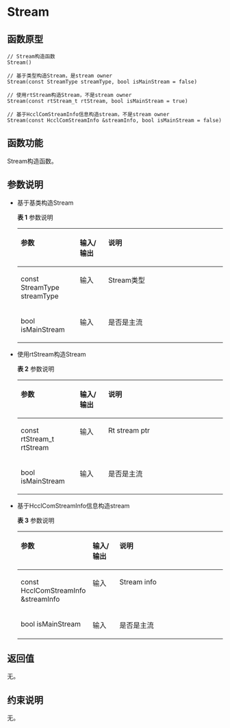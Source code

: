# Stream 

## 函数原型<a name="zh-cn_topic_0000001963694613_section103mcpsimp"></a>

```
// Stream构造函数
Stream()

// 基于类型构造Stream，是stream owner
Stream(const StreamType streamType, bool isMainStream = false)

// 使用rtStream构造Stream，不是stream owner
Stream(const rtStream_t rtStream, bool isMainStream = true)

// 基于HcclComStreamInfo信息构造stream，不是stream owner
Stream(const HcclComStreamInfo &streamInfo, bool isMainStream = false)
```

## 函数功能<a name="zh-cn_topic_0000001963694613_section106mcpsimp"></a>

Stream构造函数。

## 参数说明<a name="zh-cn_topic_0000001963694613_section109mcpsimp"></a>

-   基于基类构造Stream

    **表 1**  参数说明

    <a name="zh-cn_topic_0000001963694613_table127mcpsimp"></a>
    <table><thead align="left"><tr id="zh-cn_topic_0000001963694613_row134mcpsimp"><th class="cellrowborder" valign="top" width="28.71%" id="mcps1.2.4.1.1"><p id="zh-cn_topic_0000001963694613_p136mcpsimp"><a name="zh-cn_topic_0000001963694613_p136mcpsimp"></a><a name="zh-cn_topic_0000001963694613_p136mcpsimp"></a>参数</p>
    </th>
    <th class="cellrowborder" valign="top" width="13.86%" id="mcps1.2.4.1.2"><p id="zh-cn_topic_0000001963694613_p138mcpsimp"><a name="zh-cn_topic_0000001963694613_p138mcpsimp"></a><a name="zh-cn_topic_0000001963694613_p138mcpsimp"></a>输入/输出</p>
    </th>
    <th class="cellrowborder" valign="top" width="57.43000000000001%" id="mcps1.2.4.1.3"><p id="zh-cn_topic_0000001963694613_p140mcpsimp"><a name="zh-cn_topic_0000001963694613_p140mcpsimp"></a><a name="zh-cn_topic_0000001963694613_p140mcpsimp"></a>说明</p>
    </th>
    </tr>
    </thead>
    <tbody><tr id="zh-cn_topic_0000001963694613_row142mcpsimp"><td class="cellrowborder" valign="top" width="28.71%" headers="mcps1.2.4.1.1 "><p id="zh-cn_topic_0000001963694613_p144mcpsimp"><a name="zh-cn_topic_0000001963694613_p144mcpsimp"></a><a name="zh-cn_topic_0000001963694613_p144mcpsimp"></a>const StreamType streamType</p>
    </td>
    <td class="cellrowborder" valign="top" width="13.86%" headers="mcps1.2.4.1.2 "><p id="zh-cn_topic_0000001963694613_p146mcpsimp"><a name="zh-cn_topic_0000001963694613_p146mcpsimp"></a><a name="zh-cn_topic_0000001963694613_p146mcpsimp"></a>输入</p>
    </td>
    <td class="cellrowborder" valign="top" width="57.43000000000001%" headers="mcps1.2.4.1.3 "><p id="zh-cn_topic_0000001963694613_p148mcpsimp"><a name="zh-cn_topic_0000001963694613_p148mcpsimp"></a><a name="zh-cn_topic_0000001963694613_p148mcpsimp"></a>Stream类型</p>
    </td>
    </tr>
    <tr id="zh-cn_topic_0000001963694613_row149mcpsimp"><td class="cellrowborder" valign="top" width="28.71%" headers="mcps1.2.4.1.1 "><p id="zh-cn_topic_0000001963694613_p151mcpsimp"><a name="zh-cn_topic_0000001963694613_p151mcpsimp"></a><a name="zh-cn_topic_0000001963694613_p151mcpsimp"></a>bool isMainStream</p>
    </td>
    <td class="cellrowborder" valign="top" width="13.86%" headers="mcps1.2.4.1.2 "><p id="zh-cn_topic_0000001963694613_p153mcpsimp"><a name="zh-cn_topic_0000001963694613_p153mcpsimp"></a><a name="zh-cn_topic_0000001963694613_p153mcpsimp"></a>输入</p>
    </td>
    <td class="cellrowborder" valign="top" width="57.43000000000001%" headers="mcps1.2.4.1.3 "><p id="zh-cn_topic_0000001963694613_p155mcpsimp"><a name="zh-cn_topic_0000001963694613_p155mcpsimp"></a><a name="zh-cn_topic_0000001963694613_p155mcpsimp"></a>是否是主流</p>
    </td>
    </tr>
    </tbody>
    </table>

-   使用rtStream构造Stream

    **表 2**  参数说明

    <a name="zh-cn_topic_0000001963694613_table171mcpsimp"></a>
    <table><thead align="left"><tr id="zh-cn_topic_0000001963694613_row178mcpsimp"><th class="cellrowborder" valign="top" width="28.71%" id="mcps1.2.4.1.1"><p id="zh-cn_topic_0000001963694613_p180mcpsimp"><a name="zh-cn_topic_0000001963694613_p180mcpsimp"></a><a name="zh-cn_topic_0000001963694613_p180mcpsimp"></a>参数</p>
    </th>
    <th class="cellrowborder" valign="top" width="13.86%" id="mcps1.2.4.1.2"><p id="zh-cn_topic_0000001963694613_p182mcpsimp"><a name="zh-cn_topic_0000001963694613_p182mcpsimp"></a><a name="zh-cn_topic_0000001963694613_p182mcpsimp"></a>输入/输出</p>
    </th>
    <th class="cellrowborder" valign="top" width="57.43000000000001%" id="mcps1.2.4.1.3"><p id="zh-cn_topic_0000001963694613_p184mcpsimp"><a name="zh-cn_topic_0000001963694613_p184mcpsimp"></a><a name="zh-cn_topic_0000001963694613_p184mcpsimp"></a>说明</p>
    </th>
    </tr>
    </thead>
    <tbody><tr id="zh-cn_topic_0000001963694613_row186mcpsimp"><td class="cellrowborder" valign="top" width="28.71%" headers="mcps1.2.4.1.1 "><p id="zh-cn_topic_0000001963694613_p188mcpsimp"><a name="zh-cn_topic_0000001963694613_p188mcpsimp"></a><a name="zh-cn_topic_0000001963694613_p188mcpsimp"></a>const rtStream_t rtStream</p>
    </td>
    <td class="cellrowborder" valign="top" width="13.86%" headers="mcps1.2.4.1.2 "><p id="zh-cn_topic_0000001963694613_p190mcpsimp"><a name="zh-cn_topic_0000001963694613_p190mcpsimp"></a><a name="zh-cn_topic_0000001963694613_p190mcpsimp"></a>输入</p>
    </td>
    <td class="cellrowborder" valign="top" width="57.43000000000001%" headers="mcps1.2.4.1.3 "><p id="zh-cn_topic_0000001963694613_p192mcpsimp"><a name="zh-cn_topic_0000001963694613_p192mcpsimp"></a><a name="zh-cn_topic_0000001963694613_p192mcpsimp"></a>Rt stream ptr</p>
    </td>
    </tr>
    <tr id="zh-cn_topic_0000001963694613_row193mcpsimp"><td class="cellrowborder" valign="top" width="28.71%" headers="mcps1.2.4.1.1 "><p id="zh-cn_topic_0000001963694613_p195mcpsimp"><a name="zh-cn_topic_0000001963694613_p195mcpsimp"></a><a name="zh-cn_topic_0000001963694613_p195mcpsimp"></a>bool isMainStream</p>
    </td>
    <td class="cellrowborder" valign="top" width="13.86%" headers="mcps1.2.4.1.2 "><p id="zh-cn_topic_0000001963694613_p197mcpsimp"><a name="zh-cn_topic_0000001963694613_p197mcpsimp"></a><a name="zh-cn_topic_0000001963694613_p197mcpsimp"></a>输入</p>
    </td>
    <td class="cellrowborder" valign="top" width="57.43000000000001%" headers="mcps1.2.4.1.3 "><p id="zh-cn_topic_0000001963694613_p199mcpsimp"><a name="zh-cn_topic_0000001963694613_p199mcpsimp"></a><a name="zh-cn_topic_0000001963694613_p199mcpsimp"></a>是否是主流</p>
    </td>
    </tr>
    </tbody>
    </table>

-   基于HcclComStreamInfo信息构造stream

    **表 3**  参数说明

    <a name="zh-cn_topic_0000001963694613_table215mcpsimp"></a>
    <table><thead align="left"><tr id="zh-cn_topic_0000001963694613_row222mcpsimp"><th class="cellrowborder" valign="top" width="28.71%" id="mcps1.2.4.1.1"><p id="zh-cn_topic_0000001963694613_p224mcpsimp"><a name="zh-cn_topic_0000001963694613_p224mcpsimp"></a><a name="zh-cn_topic_0000001963694613_p224mcpsimp"></a>参数</p>
    </th>
    <th class="cellrowborder" valign="top" width="13.86%" id="mcps1.2.4.1.2"><p id="zh-cn_topic_0000001963694613_p226mcpsimp"><a name="zh-cn_topic_0000001963694613_p226mcpsimp"></a><a name="zh-cn_topic_0000001963694613_p226mcpsimp"></a>输入/输出</p>
    </th>
    <th class="cellrowborder" valign="top" width="57.43000000000001%" id="mcps1.2.4.1.3"><p id="zh-cn_topic_0000001963694613_p228mcpsimp"><a name="zh-cn_topic_0000001963694613_p228mcpsimp"></a><a name="zh-cn_topic_0000001963694613_p228mcpsimp"></a>说明</p>
    </th>
    </tr>
    </thead>
    <tbody><tr id="zh-cn_topic_0000001963694613_row230mcpsimp"><td class="cellrowborder" valign="top" width="28.71%" headers="mcps1.2.4.1.1 "><p id="zh-cn_topic_0000001963694613_p232mcpsimp"><a name="zh-cn_topic_0000001963694613_p232mcpsimp"></a><a name="zh-cn_topic_0000001963694613_p232mcpsimp"></a>const HcclComStreamInfo &amp;streamInfo</p>
    </td>
    <td class="cellrowborder" valign="top" width="13.86%" headers="mcps1.2.4.1.2 "><p id="zh-cn_topic_0000001963694613_p234mcpsimp"><a name="zh-cn_topic_0000001963694613_p234mcpsimp"></a><a name="zh-cn_topic_0000001963694613_p234mcpsimp"></a>输入</p>
    </td>
    <td class="cellrowborder" valign="top" width="57.43000000000001%" headers="mcps1.2.4.1.3 "><p id="zh-cn_topic_0000001963694613_p236mcpsimp"><a name="zh-cn_topic_0000001963694613_p236mcpsimp"></a><a name="zh-cn_topic_0000001963694613_p236mcpsimp"></a>Stream info</p>
    </td>
    </tr>
    <tr id="zh-cn_topic_0000001963694613_row237mcpsimp"><td class="cellrowborder" valign="top" width="28.71%" headers="mcps1.2.4.1.1 "><p id="zh-cn_topic_0000001963694613_p239mcpsimp"><a name="zh-cn_topic_0000001963694613_p239mcpsimp"></a><a name="zh-cn_topic_0000001963694613_p239mcpsimp"></a>bool isMainStream</p>
    </td>
    <td class="cellrowborder" valign="top" width="13.86%" headers="mcps1.2.4.1.2 "><p id="zh-cn_topic_0000001963694613_p241mcpsimp"><a name="zh-cn_topic_0000001963694613_p241mcpsimp"></a><a name="zh-cn_topic_0000001963694613_p241mcpsimp"></a>输入</p>
    </td>
    <td class="cellrowborder" valign="top" width="57.43000000000001%" headers="mcps1.2.4.1.3 "><p id="zh-cn_topic_0000001963694613_p243mcpsimp"><a name="zh-cn_topic_0000001963694613_p243mcpsimp"></a><a name="zh-cn_topic_0000001963694613_p243mcpsimp"></a>是否是主流</p>
    </td>
    </tr>
    </tbody>
    </table>

## 返回值<a name="zh-cn_topic_0000001963694613_section112mcpsimp"></a>

无。

## 约束说明<a name="zh-cn_topic_0000001963694613_section115mcpsimp"></a>

无。


